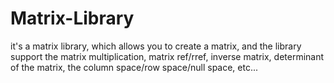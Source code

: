 # Matrix-Library
it's a matrix library, which allows you to create a matrix,  and the library support the matrix multiplication, matrix ref/rref, inverse matrix, determinant of the matrix, the column space/row space/null space, etc... 
